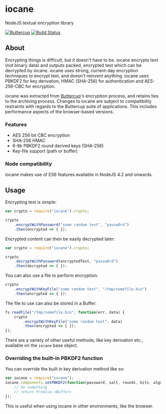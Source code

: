 # iocane
NodeJS textual encryption library

[![Buttercup](https://cdn.rawgit.com/buttercup-pw/buttercup-assets/6582a033/badge/buttercup-slim.svg)](https://buttercup.pw) [![Build Status](https://travis-ci.org/perry-mitchell/iocane.svg?branch=master)](https://travis-ci.org/perry-mitchell/iocane)

## About
Encrypting things is difficult, but it doesn't have to be. iocane encrypts text (not binary data) and outputs packed, encrypted text which can be decrypted by iocane. iocane uses strong, current-day encryption techniques to encrypt text, and doesn't reinvent anything. iocane uses PBKDF2 for key derivation, HMAC (SHA-256) for authentication and AES-256-CBC for encryption.

iocane was extracted from [Buttercup](https://github.com/buttercup-pw/buttercup-core)'s encryption process, and retains ties to the archiving process. Changes to iocane are subject to compatibility restraints with regards to the Buttercup suite of applications. This includes performance aspects of the browser-based versions.

### Features
 - AES 256 bit CBC encryption
 - SHA-256 HMAC
 - 6-8k PBKDF2 round derived keys (SHA-256)
 - Key-file support (path or buffer)

### Node compatibility
iocane makes use of ES6 features available in NodeJS 4.2 and onwards.

## Usage
Encrypting text is simple:

```javascript
var crypto = require("iocane").crypto;

crypto
    .encryptWithPassword("some random text", "passw0rd")
    .then(encrypted => { });
```

Encrypted content can then be easily decrypted later:

```javascript
var crypto = require("iocane").crypto;

crypto
    .decryptWithPassword(encryptedText, "passw0rd")
    .then(decrypted => { });
```

You can also use a file to perform encryption:

```javascript
crypto
    .encryptWithKeyFile("some random text", "/tmp/somefile.bin")
    .then(encrypted => { });
```

The file to use can also be stored in a Buffer:

```javascript
fs.readFile("/tmp/somefile.bin", function(err, data) {
    crypto
        .encryptWithKeyFile("some random text", data)
        .then(encrypted => { });
});
```

There are a variety of other useful methods, like key derivation etc., available on the `iocane` base object.

### Overriding the built-in PBKDF2 function
You can override the built in key derivation method like so:

```javascript
var iocane = require("iocane");
iocane.components.setPBKDF2(function(password, salt, rounds, bits, algorithm) {
    // do something
    // return Promise.<Buffer>
});
```

This is useful when using iocane in other environments, like the browser.
